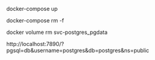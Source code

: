 

docker-compose up

docker-compose rm -f

docker volume rm svc-postgres_pgdata

http://localhost:7890/?pgsql=db&username=postgres&db=postgres&ns=public